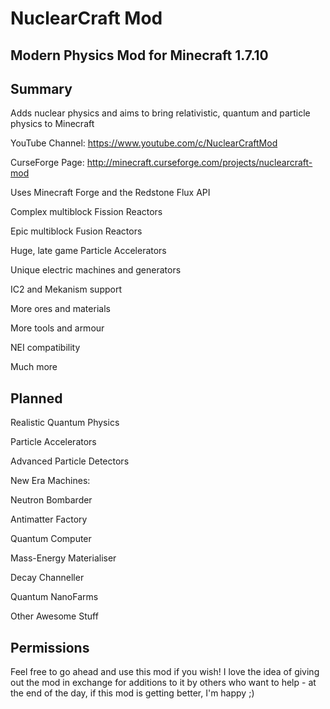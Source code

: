 NuclearCraft Mod
================
Modern Physics Mod for Minecraft 1.7.10
---------------------------------------

Summary
-------

Adds nuclear physics and aims to bring relativistic, quantum and particle physics to Minecraft

YouTube Channel: https://www.youtube.com/c/NuclearCraftMod

CurseForge Page: http://minecraft.curseforge.com/projects/nuclearcraft-mod

Uses Minecraft Forge and the Redstone Flux API

Complex multiblock Fission Reactors

Epic multiblock Fusion Reactors

Huge, late game Particle Accelerators

Unique electric machines and generators

IC2 and Mekanism support

More ores and materials

More tools and armour

NEI compatibility

Much more


Planned
-------

Realistic Quantum Physics

Particle Accelerators

Advanced Particle Detectors

New Era Machines:

Neutron Bombarder

Antimatter Factory

Quantum Computer

Mass-Energy Materialiser

Decay Channeller

Quantum NanoFarms

Other Awesome Stuff

Permissions
-----------

Feel free to go ahead and use this mod if you wish! I love the idea of giving out the mod in exchange for additions to it by others who want to help - at the end of the day, if this mod is getting better, I'm happy ;)
